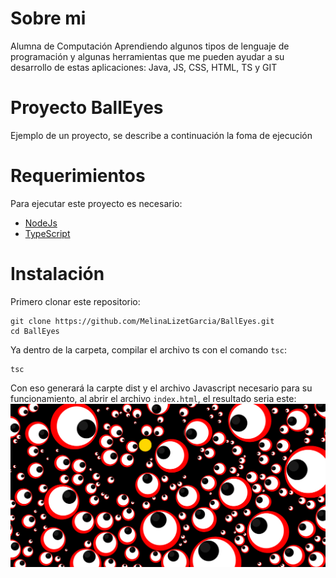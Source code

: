 # Sobre mi
  Alumna de Computación
Aprendiendo algunos tipos de lenguaje de programación  y algunas herramientas que me pueden ayudar a su desarrollo de estas aplicaciones:
 Java, JS, CSS, HTML, TS y GIT
# Proyecto BallEyes

Ejemplo de un proyecto, se describe a continuación la foma de ejecución

# Requerimientos

Para ejecutar este proyecto es necesario:

- [NodeJs](https://nodejs.org/es/)
- [TypeScript](https://www.typescriptlang.org/)

# Instalación

Primero clonar este repositorio:

```
git clone https://github.com/MelinaLizetGarcia/BallEyes.git
cd BallEyes
```

Ya dentro de la carpeta, compilar el archivo ts con el comando `tsc`:

```
tsc
```

Con eso generará la carpte dist y el archivo Javascript necesario para su funcionamiento, al abrir el archivo `index.html`, el resultado seria este:
![Resultado](/img/BallEyes.PNG)
